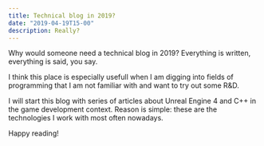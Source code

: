 ```yaml
---
title: Technical blog in 2019?
date: "2019-04-19T15-00"
description: Really?
---
```


Why would someone need a technical blog in 2019? Everything is written, everything is said, you say.

I think this place is especially usefull when I am digging into fields of programming that I am not familiar with and want to try out some R&D.

I will start this blog with series of articles about Unreal Engine 4 and C++ in the game development context. Reason is simple: these are the technologies I work with most often nowadays. 

Happy reading!